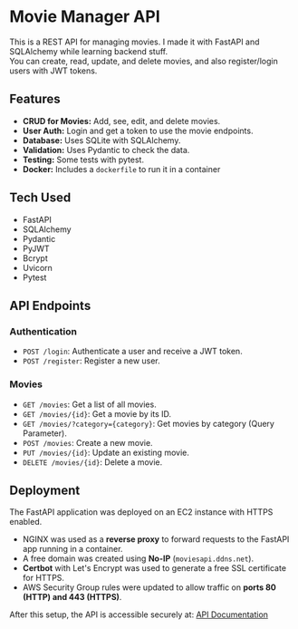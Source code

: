 # Movie Manager API

This is a REST API for managing movies. I made it with FastAPI and SQLAlchemy while learning backend stuff.  
You can create, read, update, and delete movies, and also register/login users with JWT tokens.

## Features

* **CRUD for Movies:** Add, see, edit, and delete movies.  
* **User Auth:** Login and get a token to use the movie endpoints.  
* **Database:** Uses SQLite with SQLAlchemy.  
* **Validation:** Uses Pydantic to check the data.  
* **Testing:** Some tests with pytest.  
* **Docker:** Includes a `dockerfile` to run it in a container

## Tech Used

* FastAPI  
* SQLAlchemy  
* Pydantic  
* PyJWT  
* Bcrypt  
* Uvicorn  
* Pytest 

## API Endpoints

### Authentication

*   `POST /login`: Authenticate a user and receive a JWT token.
*   `POST /register`: Register a new user.

### Movies

*   `GET /movies`: Get a list of all movies.
*   `GET /movies/{id}`: Get a movie by its ID.
*   `GET /movies/?category={category}`: Get movies by category (Query Parameter).
*   `POST /movies`: Create a new movie.
*   `PUT /movies/{id}`: Update an existing movie.
*   `DELETE /movies/{id}`: Delete a movie.

## Deployment
The FastAPI application was deployed on an EC2 instance with HTTPS enabled.  

- NGINX was used as a **reverse proxy** to forward requests to the FastAPI app running in a container.  
- A free domain was created using **No-IP** (`moviesapi.ddns.net`).  
- **Certbot** with Let's Encrypt was used to generate a free SSL certificate for HTTPS.  
- AWS Security Group rules were updated to allow traffic on **ports 80 (HTTP) and 443 (HTTPS)**.  

After this setup, the API is accessible securely at:
[API Documentation](https://moviesapi.ddns.net/docs)


